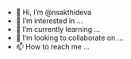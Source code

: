 - 👋 Hi, I’m @nsakthideva
- 👀 I’m interested in ...
- 🌱 I’m currently learning ...
- 💞️ I’m looking to collaborate on ...
- 📫 How to reach me ...

<!---
nsakthideva/nsakthideva is a ✨ special ✨ repository because its `README.md` (this file) appears on your GitHub profile.
You can click the Preview link to take a look at your changes.
--->
